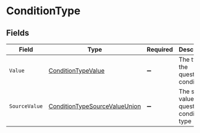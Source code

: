 # ConditionType


## Fields

| Field                                                                                     | Type                                                                                      | Required                                                                                  | Description                                                                               | Example                                                                                   |
| ----------------------------------------------------------------------------------------- | ----------------------------------------------------------------------------------------- | ----------------------------------------------------------------------------------------- | ----------------------------------------------------------------------------------------- | ----------------------------------------------------------------------------------------- |
| `Value`                                                                                   | [ConditionTypeValue](../../Models/Components/ConditionTypeValue.md)                       | :heavy_minus_sign:                                                                        | The type of the question's condition                                                      | equals_to                                                                                 |
| `SourceValue`                                                                             | [ConditionTypeSourceValueUnion](../../Models/Components/ConditionTypeSourceValueUnion.md) | :heavy_minus_sign:                                                                        | The source value of the question's condition type                                         | EqualsTo                                                                                  |